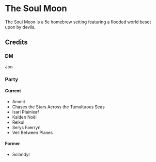 # The Soul Moon

The Soul Moon is a 5e homebrew setting featuring a flooded world beset upon by devils.

## Credits

### DM

Jon

### Party

#### Current

- Ammit
- Chases the Stars Across the Tumultuous Seas
- Isari Plainleaf
- Kalden Noël
- Relkul
- Serys Faerryn
- Veil Between Planes

#### Former

- Solandyr
